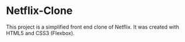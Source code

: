 # Netflix-Clone
This project is a simplified front end clone of Netflix. It was created with HTML5 and CSS3 (Flexbox).
